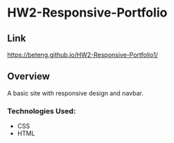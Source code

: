 # HW2-Responsive-Portfolio

## Link
https://beteng.github.io/HW2-Responsive-Portfolio1/

## Overview
A basic site with responsive design and navbar.

### Technologies Used:
* CSS
* HTML


